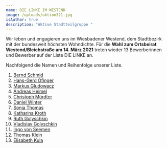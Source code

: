 ```yaml
---
name: DIE LINKE IM WESTEND
image: /uploads/aktion321.jpg
isAuthor: true
description: "Aktive Stadtteilgruppe "
---
```

Wir leben und engagieren uns im Wiesbadener Westend, dem Stadtbezirk mit der bundesweit höchsten Wohndichte. Für die **Wahl zum Ortsbeirat Westend/Bleichstraße am 14. März 2021** treten wieder 13 Bewerberinnen und Bewerber auf der Liste DIE LINKE an. 

Nachfolgend die Namen und Reihenfolge unserer Liste.

1. [Bernd Schmid](https://www.linke-im-westend.de/members/bernd-schmid)
2. [Hans-Gerd Öfinger](https://www.linke-im-westend.de/members/hans-gerd-oefinge)
3. [Markus Gludowacz](https://linke-im-westend.de/members/markus-gludowacz)
4. [Andreas Heimel](https://www.linke-im-westend.de/members/andreas-heimel)
5. [Christoph Mürdter](https://www.linke-im-westend.de/members/christoph-murdter)
6. [Daniel Winter](https://www.linke-im-westend.de/members/daniel-winter)
7. [Sonja Thomas](https://www.linke-im-westend.de/members/sonja-thomas)
8. [Katharina Kroth](https://www.linke-im-westend.de/members/katharina-kroth)
9. [Ruth Golyschkin](https://www.linke-im-westend.de/members/ruth-golyschkin)
10. [Vladislav Golyschkin](https://www.linke-im-westend.de/members/vladislav-golyschkin)
11. [Ingo von Seemen](https://www.fraktionlundp.de/team/ingo-von-seemen/)
12. [Thomas Klein](https://www.linke-im-westend.de/members/thomas-klein)
13. [Elisabeth Kula](https://www.elisabeth-kula.de/)